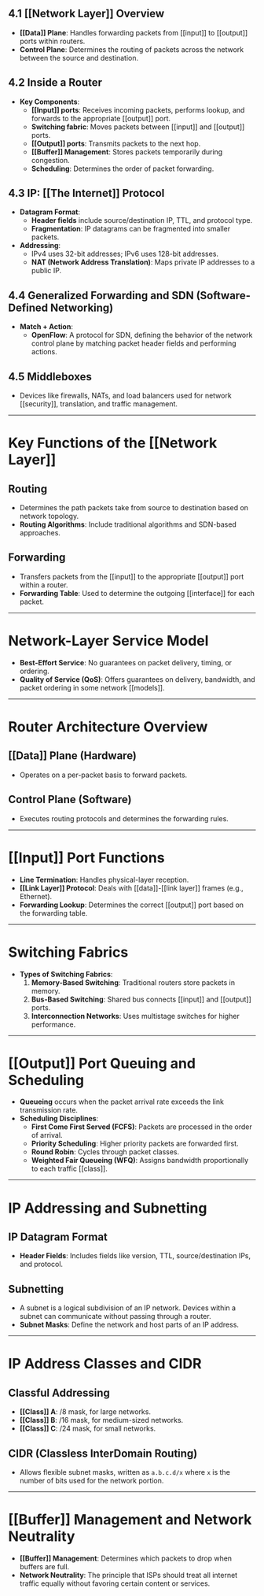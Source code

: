 ## 4.1 [[Network Layer]] Overview
- **[[Data]] Plane**: Handles forwarding packets from [[input]] to [[output]] ports within routers.
- **Control Plane**: Determines the routing of packets across the network between the source and destination.

## 4.2 Inside a Router
- **Key Components**:
  - **[[Input]] ports**: Receives incoming packets, performs lookup, and forwards to the appropriate [[output]] port.
  - **Switching fabric**: Moves packets between [[input]] and [[output]] ports.
  - **[[Output]] ports**: Transmits packets to the next hop.
  - **[[Buffer]] Management**: Stores packets temporarily during congestion.
  - **Scheduling**: Determines the order of packet forwarding.

## 4.3 IP: [[The Internet]] Protocol
- **Datagram Format**:
  - **Header fields** include source/destination IP, TTL, and protocol type.
  - **Fragmentation**: IP datagrams can be fragmented into smaller packets.
- **Addressing**:
  - IPv4 uses 32-bit addresses; IPv6 uses 128-bit addresses.
  - **NAT (Network Address Translation)**: Maps private IP addresses to a public IP.

## 4.4 Generalized Forwarding and SDN (Software-Defined Networking)
- **Match + Action**:
  - **OpenFlow**: A protocol for SDN, defining the behavior of the network control plane by matching packet header fields and performing actions.
  
## 4.5 Middleboxes
- Devices like firewalls, NATs, and load balancers used for network [[security]], translation, and traffic management.

---

# Key Functions of the [[Network Layer]]

## Routing
- Determines the path packets take from source to destination based on network topology.
- **Routing Algorithms**: Include traditional algorithms and SDN-based approaches.

## Forwarding
- Transfers packets from the [[input]] to the appropriate [[output]] port within a router.
- **Forwarding Table**: Used to determine the outgoing [[interface]] for each packet.

---

# Network-Layer Service Model
- **Best-Effort Service**: No guarantees on packet delivery, timing, or ordering.
- **Quality of Service (QoS)**: Offers guarantees on delivery, bandwidth, and packet ordering in some network [[models]].

---

# Router Architecture Overview

## [[Data]] Plane (Hardware)
- Operates on a per-packet basis to forward packets.

## Control Plane (Software)
- Executes routing protocols and determines the forwarding rules.

---

# [[Input]] Port Functions
- **Line Termination**: Handles physical-layer reception.
- **[[Link Layer]] Protocol**: Deals with [[data]]-[[link layer]] frames (e.g., Ethernet).
- **Forwarding Lookup**: Determines the correct [[output]] port based on the forwarding table.

---

# Switching Fabrics
- **Types of Switching Fabrics**:
  1. **Memory-Based Switching**: Traditional routers store packets in memory.
  2. **Bus-Based Switching**: Shared bus connects [[input]] and [[output]] ports.
  3. **Interconnection Networks**: Uses multistage switches for higher performance.

---

# [[Output]] Port Queuing and Scheduling
- **Queueing** occurs when the packet arrival rate exceeds the link transmission rate.
- **Scheduling Disciplines**:
  - **First Come First Served (FCFS)**: Packets are processed in the order of arrival.
  - **Priority Scheduling**: Higher priority packets are forwarded first.
  - **Round Robin**: Cycles through packet classes.
  - **Weighted Fair Queueing (WFQ)**: Assigns bandwidth proportionally to each traffic [[class]].

---

# IP Addressing and Subnetting

## IP Datagram Format
- **Header Fields**: Includes fields like version, TTL, source/destination IPs, and protocol.

## Subnetting
- A subnet is a logical subdivision of an IP network. Devices within a subnet can communicate without passing through a router.
- **Subnet Masks**: Define the network and host parts of an IP address.

---

# IP Address Classes and CIDR

## Classful Addressing
- **[[Class]] A**: /8 mask, for large networks.
- **[[Class]] B**: /16 mask, for medium-sized networks.
- **[[Class]] C**: /24 mask, for small networks.

## CIDR (Classless InterDomain Routing)
- Allows flexible subnet masks, written as `a.b.c.d/x` where `x` is the number of bits used for the network portion.

---

# [[Buffer]] Management and Network Neutrality
- **[[Buffer]] Management**: Determines which packets to drop when buffers are full.
- **Network Neutrality**: The principle that ISPs should treat all internet traffic equally without favoring certain content or services.
